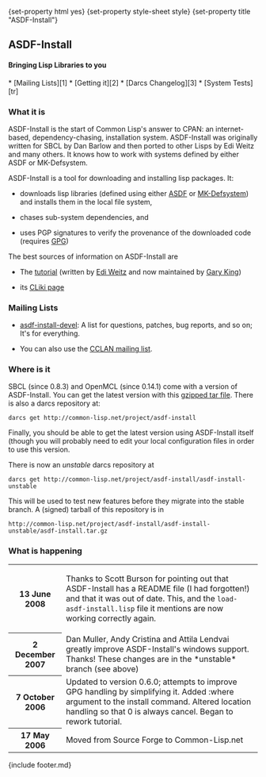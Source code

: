 {set-property html yes}
{set-property style-sheet style}
{set-property title "ASDF-Install"}

<div class="header">

## ASDF-Install

#### Bringing Lisp Libraries to you

</div>
<div class="contents">
<div class="system-links">
  * [Mailing Lists][1]
  * [Getting it][2]
  * [Darcs Changelog][3]
  * [System Tests][tr]
</div>
<div class="system-description">

### What it is

ASDF-Install is the start of Common Lisp's answer to CPAN: an
internet-based, dependency-chasing, installation system.
ASDF-Install was originally written for SBCL by Dan Barlow
and then ported to other Lisps by Edi Weitz and many others.
It knows how to work with systems defined by either ASDF or
MK-Defsystem.

ASDF-Install is a tool for downloading and installing lisp
packages. It:

  * downloads lisp libraries (defined using either [ASDF][4]
    or [MK-Defsystem][5]) and installs them in the local file
    system,

  * chases sub-system dependencies, and 

  * uses PGP signatures to verify the provenance of the
    downloaded code (requires [GPG][6])

The best sources of information on ASDF-Install are

  * The [tutorial][9] (written by [Edi Weitz][8] and now
    maintained by [Gary King][10])

  * its [CLiki page][7]

<a id="mailing-lists"></a>

### Mailing Lists

  * [asdf-install-devel][11]: A list for questions, patches,
    bug reports, and so on; It's for everything.

  * You can also use the [CCLAN mailing list][12].

<a href="downloads"></a>

### Where is it

SBCL (since 0.8.3) and OpenMCL (since 0.14.1) come with a
version of ASDF-Install. You can get the latest version with
this [gzipped tar file][14]. There is also a darcs repository
at:

    darcs get http://common-lisp.net/project/asdf-install

Finally, you should be able to get the latest version using
ASDF-Install itself (though you will probably need to edit
your local configuration files in order to use this version.

There is now an *unstable* darcs repository at

    darcs get http://common-lisp.net/project/asdf-install/asdf-install-unstable

This will be used to test new features before they migrate
into the stable branch. A (signed) tarball of this repository
is in

    http://common-lisp.net/project/asdf-install/asdf-install-unstable/asdf-install.tar.gz
    
<a id="news"></a>

### What is happening

<table class="system-news">
<tr>
  <th>
      13 June 2008
  </th>
  <td>

Thanks to Scott Burson for pointing out that
ASDF-Install has a README file (I had forgotten!)
and that it was out of date. This, and the
`load-asdf-install.lisp` file it mentions are now
working correctly again.

  </td>
</tr>
<tr>
  <th>
      2 December 2007
  </th>
  <td>
      Dan Muller, Andy Cristina and Attila Lendvai greatly improve ASDF-Install's windows support. Thanks! These changes are in the *unstable* branch (see above)
  </td>
</tr>
<tr>
  <th>
    7 October 2006
  </th>
  <td>
    Updated to version 0.6.0; attempts to improve GPG handling by simplifying it. Added :where argument to the install command. Altered location handling so that 0 is always cancel. Began to rework tutorial.
  </td>
</tr>
<tr>
  <th>
    17 May 2006
  </th>
  <td>
    Moved from Source Forge to Common-Lisp.net
  </td>
</tr>
</table>


</div>
{include footer.md}
</div>

   [1]: #mailing-lists
   [2]: #downloads
   [3]: changelog.html
   [4]: http://www.cliki.net/asdf
   [5]: http://www.cliki.net/mk-defsystem
   [6]: http://www.gnupg.org/ (GPG Link)
   [7]: http://www.cliki.net/asdf-install
   [8]: http://weitz.de/ (Edi Weitz)
   [9]: tutorial/index.html (ASDF-Install Tutorial)
   [10]: http://www.metabang.com/about-gwking.html
   [11]: http://common-lisp.net/cgi-bin/mailman/listinfo/asdf-install-devel
   [12]: http://sourceforge.net/mail/?group_id=28536 (CCLAN Mailing list link)
   [13]: downloads
   [14]: http://common-lisp.net/project/asdf-install/asdf-install_latest.tar.gz
   [15]: http://common-lisp.net/project/cl-containers/shared/buttons/xhtml.gif (valid xhtml button)
   [16]: http://validator.w3.org/check/referer (xhtml1.1)
   [17]: http://common-lisp.net/project/cl-containers/shared/buttons/hacker.png (hacker emblem)
   [18]: http://www.catb.org/hacker-emblem/ (hacker)
   [19]: http://common-lisp.net/project/cl-containers/shared/buttons/lml2-powered.png (lml2 powered)
   [20]: http://lml2.b9.com/ (lml2 powered)
   [21]: http://common-lisp.net/project/cl-containers/shared/buttons/lambda-lisp.png (ALU emblem)
   [22]: http://www.lisp.org/ (Association of Lisp Users)
   [23]: http://common-lisp.net/project/cl-containers/shared/buttons/lisp-lizard.png (Common-Lisp.net)
   [24]: http://common-lisp.net/ (Common-Lisp.net)
   [tr]: test-report.html
